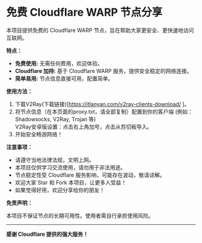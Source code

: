 # 免费 Cloudflare WARP 节点分享

本项目提供免费的 Cloudflare WARP 节点，旨在帮助大家更安全、更快速地访问互联网。

**特点：**

*   **免费使用:** 无需任何费用，欢迎体验。
*   **Cloudflare 加持:** 基于 Cloudflare WARP 服务，提供安全稳定的网络连接。
*   **简单易用:** 节点信息直接可用，配置简单。

**使用方法：**

1.  下载V2Ray(下载链接)[https://itlanyan.com/v2ray-clients-download/ ]。
2.  将节点信息（在本页面的proxy.txt，请全部复制）配置到你的客户端 (例如：Shadowsocks, V2Ray, Trojan 等)<br>
     V2Ray安卓版设置：点击右上角加号，点击从剪切板导入。
4.  开始安全畅游网络！

**注意事项：**

*   请遵守当地法律法规，文明上网。
*   本项目仅供学习交流使用，请勿用于非法用途。
*   节点稳定性受 Cloudflare 服务影响，可能存在波动，敬请谅解。
*   欢迎大家 Star 和 Fork 本项目，让更多人受益！
*   如果觉得好用，欢迎分享给你的朋友！

**免责声明：**

本项目不保证节点的长期可用性。使用者需自行承担使用风险。

---

**感谢 Cloudflare 提供的强大服务！**
